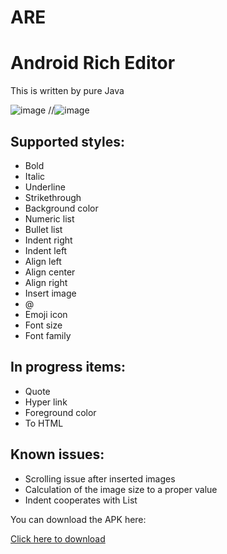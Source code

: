 # ARE
Android Rich Editor
===================

This is written by pure Java

 ![image](https://github.com/chinalwb/are/blob/master/ARE/demo/demo.gif)
 //![image](https://github.com/chinalwb/are/blob/master/ARE/demo/styles.png)
 
Supported styles:
------------------
* Bold
* Italic
* Underline
* Strikethrough
* Background color
* Numeric list
* Bullet list
* Indent right
* Indent left
* Align left
* Align center
* Align right
* Insert image
* @
* Emoji icon
* Font size
* Font family

In progress items:
-----------------
* Quote
* Hyper link
* Foreground color
* To HTML

Known issues:
-----------------
* Scrolling issue after inserted images
* Calculation of the image size to a proper value
* Indent cooperates with List


You can download the APK here:

[Click here to download](https://github.com/chinalwb/are/blob/master/ARE/demo/ARE.apk)
